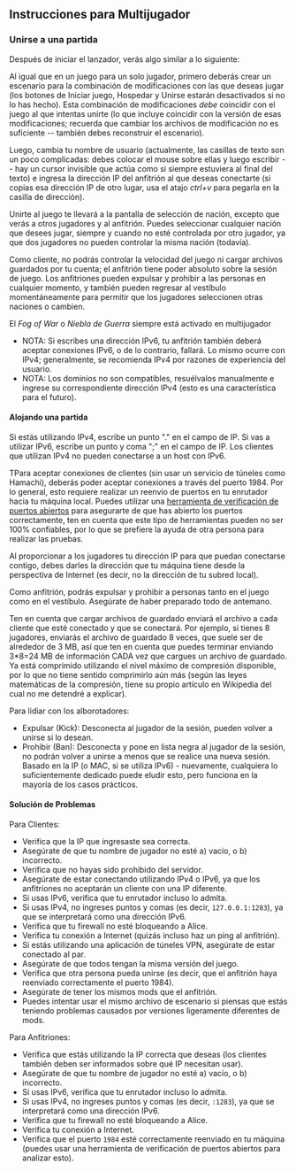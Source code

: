 ## Instrucciones para Multijugador

### Unirse a una partida

Después de iniciar el lanzador, verás algo similar a lo siguiente:

Al igual que en un juego para un solo jugador, primero deberás crear un escenario para la combinación de modificaciones con las que deseas jugar (los botones de Iniciar juego, Hospedar y Unirse estarán desactivados si no lo has hecho). Esta combinación de modificaciones *debe* coincidir con el juego al que intentas unirte (lo que incluye coincidir con la versión de esas modificaciones; recuerda que cambiar los archivos de modificación *no* es suficiente -- también debes reconstruir el escenario).

Luego, cambia tu nombre de usuario (actualmente, las casillas de texto son un poco complicadas: debes colocar el mouse sobre ellas y luego escribir -- hay un cursor invisible que actúa como si siempre estuviera al final del texto) e ingresa la dirección IP del anfitrión al que deseas conectarte (si copias esa dirección IP de otro lugar, usa el atajo *ctrl+v* para pegarla en la casilla de dirección).

Unirte al juego te llevará a la pantalla de selección de nación, excepto que verás a otros jugadores y al anfitrión. Puedes seleccionar cualquier nación que desees jugar, siempre y cuando no esté controlada por otro jugador, ya que dos jugadores no pueden controlar la misma nación (todavía).

Como cliente, no podrás controlar la velocidad del juego ni cargar archivos guardados por tu cuenta; el anfitrión tiene poder absoluto sobre la sesión de juego. Los anfitriones pueden expulsar y prohibir a las personas en cualquier momento, y también pueden regresar al vestíbulo momentáneamente para permitir que los jugadores seleccionen otras naciones o cambien.

El *Fog of War* o *Niebla de Guerra* siempre está activado en multijugador

- NOTA: Si escribes una dirección IPv6, tu anfitrión también deberá aceptar conexiones IPv6, o de lo contrario, fallará. Lo mismo ocurre con IPv4; generalmente, se recomienda IPv4 por razones de experiencia del usuario.
- NOTA: Los dominios no son compatibles, resuélvalos manualmente e ingrese su correspondiente dirección IPv4 (esto es una característica para el futuro).

#### Alojando una partida

Si estás utilizando IPv4, escribe un punto "." en el campo de IP. Si vas a utilizar IPv6, escribe un punto y coma ";" en el campo de IP. Los clientes que utilizan IPv4 no pueden conectarse a un host con IPv6.

TPara aceptar conexiones de clientes (sin usar un servicio de túneles como Hamachi), deberás poder aceptar conexiones a través del puerto 1984. Por lo general, esto requiere realizar un reenvío de puertos en tu enrutador hacia tu máquina local. Puedes utilizar una [herramienta de verificación de puertos abiertos](https://www.yougetsignal.com/tools/open-ports/) para asegurarte de que has abierto los puertos correctamente, ten en cuenta que este tipo de herramientas pueden no ser 100% confiables, por lo que se prefiere la ayuda de otra persona para realizar las pruebas.

Al proporcionar a los jugadores tu dirección IP para que puedan conectarse contigo, debes darles la dirección que tu máquina tiene desde la perspectiva de Internet (es decir, no la dirección de tu subred local).

Como anfitrión, podrás expulsar y prohibir a personas tanto en el juego como en el vestíbulo. Asegúrate de haber preparado todo de antemano.

Ten en cuenta que cargar archivos de guardado enviará el archivo a cada cliente que esté conectado y que se conectará. Por ejemplo, si tienes 8 jugadores, enviarás el archivo de guardado 8 veces, que suele ser de alrededor de 3 MB, así que ten en cuenta que puedes terminar enviando 3*8=24 MB de información CADA vez que cargues un archivo de guardado. Ya está comprimido utilizando el nivel máximo de compresión disponible, por lo que no tiene sentido comprimirlo aún más (según las leyes matemáticas de la compresión, tiene su propio artículo en Wikipedia del cual no me detendré a explicar).

Para lidiar con los alborotadores:
- Expulsar (Kick): Desconecta al jugador de la sesión, pueden volver a unirse si lo desean.
- Prohibir (Ban): Desconecta y pone en lista negra al jugador de la sesión, no podrán volver a unirse a menos que se realice una nueva sesión. Basado en la IP (o MAC, si se utiliza IPv6) - nuevamente, cualquiera lo suficientemente dedicado puede eludir esto, pero funciona en la mayoría de los casos prácticos.

#### Solución de Problemas

Para Clientes:
- Verifica que la IP que ingresaste sea correcta.
- Asegúrate de que tu nombre de jugador no esté a) vacío, o b) incorrecto.
- Verifica que no hayas sido prohibido del servidor.
- Asegúrate de estar conectando utilizando IPv4 o IPv6, ya que los anfitriones no aceptarán un cliente con una IP diferente.
- Si usas IPv6, verifica que tu enrutador incluso lo admita.
- Si usas IPv4, no ingreses puntos y comas (es decir, `127.0.0.1:1283`), ya que se interpretará como una dirección IPv6.
- Verifica que tu firewall no esté bloqueando a Alice.
- Verifica tu conexión a Internet (quizás incluso haz un ping al anfitrión).
- Si estás utilizando una aplicación de túneles VPN, asegúrate de estar conectado al par.
- Asegúrate de que todos tengan la misma versión del juego.
- Verifica que otra persona pueda unirse (es decir, que el anfitrión haya reenviado correctamente el puerto 1984).
- Asegúrate de tener los mismos mods que el anfitrión.
- Puedes intentar usar el mismo archivo de escenario si piensas que estás teniendo problemas causados por versiones ligeramente diferentes de mods.

Para Anfitriones:
- Verifica que estás utilizando la IP correcta que deseas (los clientes también deben ser informados sobre qué IP necesitan usar).
- Asegúrate de que tu nombre de jugador no esté a) vacío, o b) incorrecto.
- Si usas IPv6, verifica que tu enrutador incluso lo admita.
- Si usas IPv4, no ingreses puntos y comas (es decir, `:1283`), ya que se interpretará como una dirección IPv6.
- Verifica que tu firewall no esté bloqueando a Alice.
- Verifica tu conexión a Internet.
- Verifica que el puerto `1984` esté correctamente reenviado en tu máquina (puedes usar una herramienta de verificación de puertos abiertos para analizar esto).